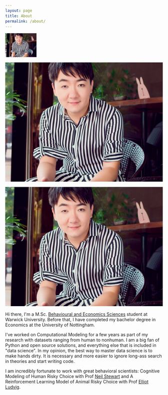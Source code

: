 ```yaml
---
layout: page
title: About
permalink: /about/
---
```


<img src="images/me.png" alt="Drawing" style="width:100px">

![](images/me.png)

<div style="text-align:center; height=140px; width=100px;"><img src="/images/me.png"></div>


Hi there, I'm a M.Sc. [Behavioural and Economics Sciences](http://www2.warwick.ac.uk/fac/sci/psych/study/bes/) student at Warwick University. 
Before that, I have completed my bachelor degree in Economics at the University of Nottingham.


I've worked on Computational Modeling for a few years as part of my research with datasets ranging from human to nonhuman. 
I am a big fan of Python and open source solutions, and everything else that is included in "data science".
In my opinion, the best way to master data science is to make hands dirty. 
It is necessary and more easier to ignore long-ass search in theories and start writing code.



I am incredibly fortunate to work with great behavioral scientists: Cognitive Modeling of Human Risky Choice with Prof [Neil Stewart](https://www.stewart.warwick.ac.uk/) and A Reinforcement Learning Model of Animal Risky Choice with Prof [Elliot Ludvig](http://elliot.ludvig.ca/Home.html).




